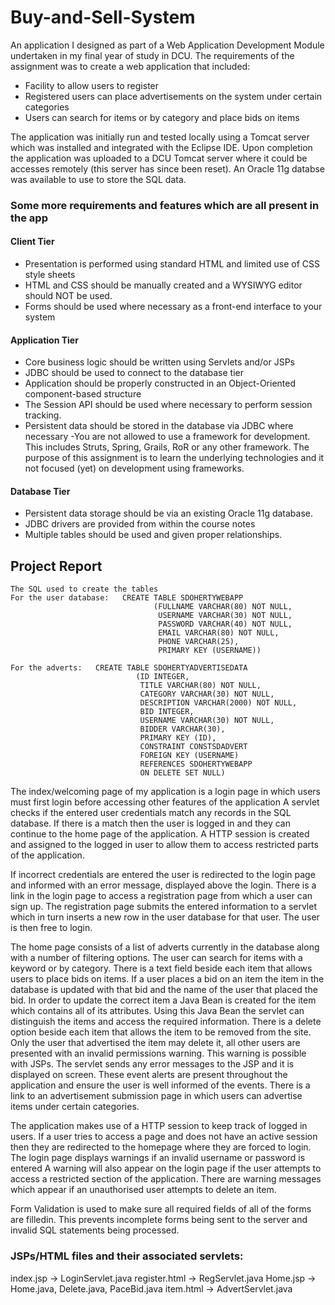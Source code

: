 # Buy-and-Sell-System
An application I designed as part of a Web Application Development Module undertaken in my final year of study in DCU. The requirements of the assignment was to create a web application that included:
- Facility to allow users to register  
- Registered users can place advertisements on the system under certain categories
- Users can search for items or by category and place bids on items

The application was initially run and tested locally using a Tomcat server which was installed and integrated with the Eclipse IDE. Upon completion the application was uploaded to a DCU Tomcat server where it could be accesses remotely (this server has since been reset). An Oracle 11g databse was available to use to store the SQL data.

### Some more requirements and features which are all present in the app
#### Client Tier
- Presentation is performed using standard HTML and limited use of CSS style sheets
- HTML and CSS should be manually created and a WYSIWYG editor should NOT be used.
- Forms should be used where necessary as a front-end interface to your system
#### Application Tier
- Core business logic should be written using Servlets and/or JSPs
- JDBC should be used to connect to the database tier
- Application should be properly constructed in an Object-Oriented component-based structure
- The Session API should be used where necessary to perform session tracking.
- Persistent data should be stored in the database via JDBC where necessary
-You are not allowed to use a framework for development.  This includes Struts, Spring, Grails, RoR or any other framework.  The purpose of this assignment is to learn the underlying technologies and it not focused (yet) on development using frameworks. 
####  Database Tier
- Persistent data storage should be via an existing Oracle 11g database. 
- JDBC drivers are provided from within the course notes
- Multiple tables should be used and given proper relationships.


## Project Report
	The SQL used to create the tables 
	For the user database:   CREATE TABLE SDOHERTYWEBAPP 
							        (FULLNAME VARCHAR(80) NOT NULL,
									 USERNAME VARCHAR(30) NOT NULL,
									 PASSWORD VARCHAR(40) NOT NULL,
							         EMAIL VARCHAR(80) NOT NULL,
							         PHONE VARCHAR(25),
							         PRIMARY KEY (USERNAME))
							         
	For the adverts:   CREATE TABLE SDOHERTYADVERTISEDATA
						        (ID INTEGER,
								 TITLE VARCHAR(80) NOT NULL,
								 CATEGORY VARCHAR(30) NOT NULL,
								 DESCRIPTION VARCHAR(2000) NOT NULL,
						         BID INTEGER,
						         USERNAME VARCHAR(30) NOT NULL,
								 BIDDER VARCHAR(30),
							 	 PRIMARY KEY (ID),
							   	 CONSTRAINT CONSTSDADVERT
						    	 FOREIGN KEY (USERNAME)
						     	 REFERENCES SDOHERTYWEBAPP
						     	 ON DELETE SET NULL) 						        
   
The index/welcoming page of my application is a login page in which users must first login before accessing other features of the application
A servlet checks if the entered user credentials match any records in the SQL database. If there is a match then the user is logged in and they can continue to the home page of the application. A HTTP session is created and assigned to the logged in user to allow them to access restricted parts of the application.	

If incorrect credentials are entered the user is redirected to the login page and informed with an error message, displayed above the login. There is a link in the login page to access a registration page from which a user can sign up. The registration page submits the entered information to a servlet which in turn inserts a new row in the user database for that user. The user is then free to login.
	

The home page consists of a list of adverts currently in the database along with a number of filtering options. The user can search for items with a keyword or by category. 
There is a text field beside each item that allows users to place bids on items. If a user places a bid on an item the item in the database is updated with that bid and the name of the user that placed the bid. In order to update the correct item a Java Bean is created for the item which contains all of its attributes. Using this Java Bean the servlet can distinguish the items and access the required information.
There is a delete option beside each item that allows the item to be removed from the site. Only the user that advertised the item may delete it, all other users are presented with an invalid permissions warning. This warning is possible with JSPs. The servlet sends any error messages to the JSP and it is displayed on screen. These event alerts are present throughout the application and ensure the user is well informed of the events. 
There is a link to an advertisement submission page in which users can advertise items under certain categories.
	
The application makes use of a HTTP session to keep track of logged in users. If a user tries to access a page and does not have an active session then they are redirected to the homepage where they are forced to login.
The login page displays warnings if an invalid username or password is entered A warning will also appear on the login page if the user attempts to access a restricted section of the application. There are warning messages which appear if an unauthorised user attempts to delete an item.

Form Validation is used to make sure all required fields of all of the forms are filledin. This prevents incomplete forms being sent to the server and invalid SQL statements being processed.
	
### JSPs/HTML files and their associated servlets:
index.jsp -> LoginServlet.java
register.html -> RegServlet.java
Home.jsp -> Home.java, Delete.java, PaceBid.java
item.html -> AdvertServlet.java
